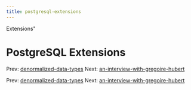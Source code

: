 ```yaml
---
title: postgresql-extensions
---
```


Extensions"

# PostgreSQL Extensions

Prev:
[denormalized-data-types](denormalized-data-types.md)
Next:
[an-interview-with-gregoire-hubert](an-interview-with-gregoire-hubert.md)

Prev:
[denormalized-data-types](denormalized-data-types.md)
Next:
[an-interview-with-gregoire-hubert](an-interview-with-gregoire-hubert.md)
